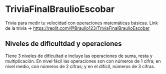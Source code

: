 # TriviaFinalBraulioEscobar
Trivia para medir tu velocidad con operaciones matemáticas básicas. Link de la trivia -> https://replit.com/@Braulio123/TriviaFinalBraulioEscobar
## Niveles de dificultdad y operaciones
Tiene 3 niveles de dificultad e incluye las operaciones de suma, resta y multiplicación. En nivel fácil las operaciones son con números de 1 cifra; en nivel medio, con números de 2 cifras; y en el difícil, números de 3 cifras.
